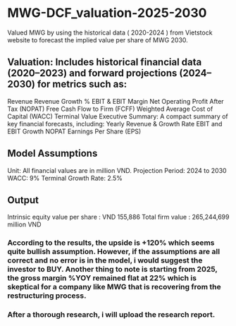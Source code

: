# MWG-DCF_valuation-2025-2030
Valued MWG by using the historical data ( 2020-2024 ) from Vietstock website to forecast the implied value per share of MWG 2030. 


## Valuation: Includes historical financial data (2020–2023) and forward projections (2024–2030) for metrics such as:
Revenue
Revenue Growth %
EBIT & EBIT Margin
Net Operating Profit After Tax (NOPAT)
Free Cash Flow to Firm (FCFF)
Weighted Average Cost of Capital (WACC)
Terminal Value
Executive Summary: A compact summary of key financial forecasts, including:
Yearly Revenue & Growth Rate
EBIT and EBIT Growth
NOPAT
Earnings Per Share (EPS)

## Model Assumptions
Unit: All financial values are in million VND.
Projection Period: 2024 to 2030
WACC: 9%
Terminal Growth Rate: 2.5%
## Output
Intrinsic equity value per share : VND 155,886
Total firm value :   265,244,699 million VND
### According to the results, the upside is +120% which seems quite bullish assumption. However, if the assumptions are all correct and no error is in the model, i would suggest the investor to BUY. Another thing to note is starting from 2025, the gross margin %YOY remained flat at 22% which is skeptical for a company like MWG that is recovering from the restructuring process. 
### After a thorough research, i will upload the research report.
